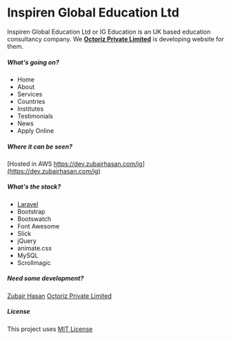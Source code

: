 # Inspiren Global Education Ltd
Inspiren Global Education Ltd or IG Education is an UK based education consultancy company. We [**Octoriz Private Limited**](https://octoriz.com) is developing website for them.

##### What's going on?
- Home
- About
- Services
- Countries
- Institutes
- Testimonials
- News
- Apply Online

##### Where it can be seen?
[Hosted in AWS https://dev.zubairhasan.com/ig](https://dev.zubairhasan.com/ig)

##### What's the stack?
- [Laravel](https://laravel.com)
- Bootstrap
- Bootswatch
- Font Awesome
- Slick
- jQuery
- animate.css
- MySQL
- Scrollmagic

##### Need some development?
[Zubair Hasan](https://linkedin.com/in/obuxim)
[Octoriz Private Limited](https://octoriz.com/)

##### License
This project uses [MIT License](https://opensource.org/licenses/MIT)
